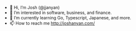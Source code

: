 - 👋 Hi, I’m Josh (@jjanyan)
- 👀 I’m interested in software, business, and finance.
- 🌱 I’m currently learning Go, Typescript, Japanese, and more.
- 📫 How to reach me http://joshanyan.com/

<!---
jjanyan/jjanyan is a ✨ special ✨ repository because its `README.md` (this file) appears on your GitHub profile.
You can click the Preview link to take a look at your changes.
--->
